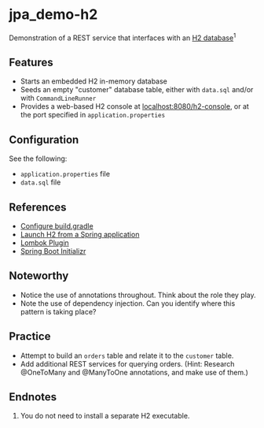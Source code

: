# jpa_demo-h2

Demonstration of a REST service that interfaces with an [H2 database](https://www.h2database.com/)<sup>1</sup>

## Features

* Starts an embedded H2 in-memory database
* Seeds an empty "customer" database table, either with `data.sql` and/or with `CommandLineRunner`
* Provides a web-based H2 console at [localhost:8080/h2-console](localhost:8080/h2-console]),
or at the port specified in `application.properties`

## Configuration

See the following:
* `application.properties` file
* `data.sql` file

## References

* [Configure build.gradle](https://dev.to/baso53/configuring-gradle-and-spring-boot-with-h2-for-local-development-8fp)
* [Launch H2 from a Spring application](https://www.code4copy.com/java/using-h2-db-spring-boot-jpa/)
* [Lombok Plugin](https://plugins.gradle.org/plugin/io.freefair.lombok)
* [Spring Boot Initializr](start.spring.io)

## Noteworthy

* Notice the use of annotations throughout. Think about the role they play.
* Note the use of dependency injection. Can you identify where this pattern is taking place?

## Practice

* Attempt to build an `orders` table and relate it to the `customer` table.
* Add additional REST services for querying orders. (Hint: Research @OneToMany and @ManyToOne annotations, and make use of them.)

## Endnotes

1. You do not need to install a separate H2 executable.